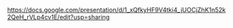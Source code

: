 https://docs.google.com/presentation/d/1_xQfkyHF9V4tki4_jUOCjZhK1n52k2QeH_rVLp4cv1E/edit?usp=sharing
